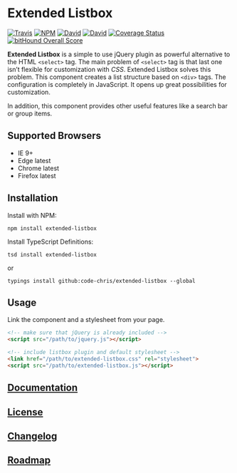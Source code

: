 # Extended Listbox


[![Travis](https://img.shields.io/travis/code-chris/extended-listbox.svg?branch=master)](https://travis-ci.org/code-chris/extended-listbox)
[![NPM](https://img.shields.io/npm/v/extended-listbox.svg)](https://www.npmjs.com/package/extended-listbox)
[![David](https://img.shields.io/david/code-chris/extended-listbox.svg)](https://david-dm.org/code-chris/extended-listbox)
[![David](https://img.shields.io/david/dev/code-chris/extended-listbox.svg)](https://david-dm.org/code-chris/extended-listbox)
[![Coverage Status](https://coveralls.io/repos/code-chris/extended-listbox/badge.svg?branch=master&service=github)](https://coveralls.io/github/code-chris/extended-listbox?branch=master)
[![bitHound Overall Score](https://www.bithound.io/github/code-chris/extended-listbox/badges/score.svg)](https://www.bithound.io/github/code-chris/extended-listbox)


**Extended Listbox** is a simple to use jQuery plugin as powerful
alternative to the HTML `<select>` tag. The main problem of
`<select>` tag is that last one isn’t flexible for customization with
*CSS*. Extended Listbox solves this problem. This component creates a list
structure based on `<div>` tags. The configuration is completely in
JavaScript. It opens up great possibilities for customization.

In addition, this component provides other useful features like a search
bar or group items.


## Supported Browsers

- IE 9+
- Edge latest
- Chrome latest
- Firefox latest


## Installation

Install with NPM:
```
npm install extended-listbox
```
Install TypeScript Definitions:
```
tsd install extended-listbox
```
or
```
typings install github:code-chris/extended-listbox --global
```


## Usage

Link the component and a stylesheet from your page.

```html
<!-- make sure that jQuery is already included -->
<script src="/path/to/jquery.js"></script>

<!-- include listbox plugin and default stylesheet -->
<link href="/path/to/extended-listbox.css" rel="stylesheet">
<script src="/path/to/extended-listbox.js"></script>
```


[Documentation](http://code-chris.github.io/extended-listbox/documentation/latest/)
--------------
[License](https://github.com/code-chris/extended-listbox/blob/master/LICENSE)
--------
[Changelog](https://github.com/code-chris/extended-listbox/blob/master/doc/CHANGELOG.md)
----------
[Roadmap](https://github.com/code-chris/extended-listbox/blob/master/doc/ROADMAP.md)
--------
